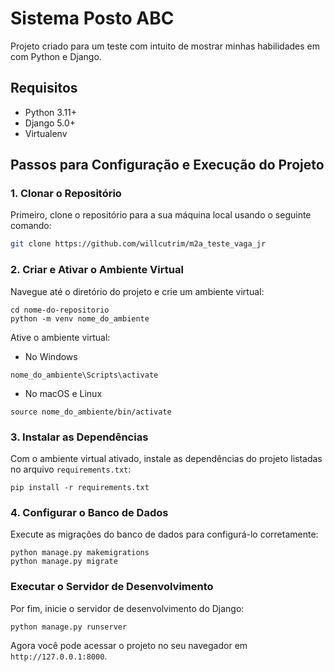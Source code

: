 # Sistema Posto ABC

Projeto criado para um teste com intuito de mostrar minhas habilidades em com Python e Django.

## Requisitos

- Python 3.11+
- Django 5.0+
- Virtualenv

## Passos para Configuração e Execução do Projeto

### 1. Clonar o Repositório

Primeiro, clone o repositório para a sua máquina local usando o seguinte comando:

```bash
git clone https://github.com/willcutrim/m2a_teste_vaga_jr
````

### 2. Criar e Ativar o Ambiente Virtual
Navegue até o diretório do projeto e crie um ambiente virtual:

```
cd nome-do-repositorio
python -m venv nome_do_ambiente
```

Ative o ambiente virtual:

* No Windows
```
nome_do_ambiente\Scripts\activate

```

* No macOS e Linux
```
source nome_do_ambiente/bin/activate

```

### 3. Instalar as Dependências

Com o ambiente virtual ativado, instale as dependências do projeto listadas no arquivo `requirements.txt`:

```
pip install -r requirements.txt
```

### 4. Configurar o Banco de Dados
Execute as migrações do banco de dados para configurá-lo corretamente:

```
python manage.py makemigrations
python manage.py migrate
```

### Executar o Servidor de Desenvolvimento
Por fim, inicie o servidor de desenvolvimento do Django:

```
python manage.py runserver
```

Agora você pode acessar o projeto no seu navegador em `http://127.0.0.1:8000`.
